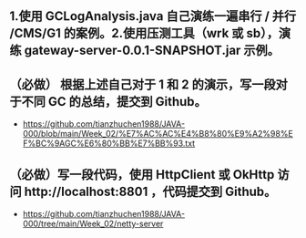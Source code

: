## 1.使用 GCLogAnalysis.java 自己演练一遍串行 / 并行 /CMS/G1 的案例。2.使用压测工具（wrk 或 sb），演练 gateway-server-0.0.1-SNAPSHOT.jar 示例。 
## （必做） 根据上述自己对于 1 和 2 的演示，写一段对于不同 GC 的总结，提交到 Github。
- https://github.com/tianzhuchen1988/JAVA-000/blob/main/Week_02/%E7%AC%AC%E4%B8%80%E9%A2%98%EF%BC%9AGC%E6%80%BB%E7%BB%93.txt
## （必做）写一段代码，使用 HttpClient 或 OkHttp 访问 http://localhost:8801 ，代码提交到 Github。
- https://github.com/tianzhuchen1988/JAVA-000/tree/main/Week_02/netty-server
